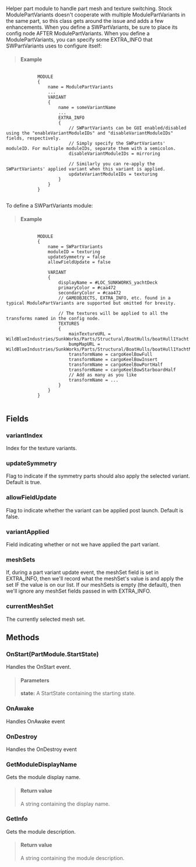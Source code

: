             
Helper part module to handle part mesh and texture switching. Stock ModulePartVariants doesn't cooperate with multiple ModulePartVariants in the same part, so this class gets around the issue and adds a few enhancements. When you define a SWPartVariants, be sure to place its config node AFTER ModulePartVariants. When you define a ModulePartVariants, you can specify some EXTRA_INFO that SWPartVariants uses to configure itself:
            
            
> #### Example
```

            MODULE
            {
                name = ModulePartVariants
                ...
                VARIANT
                {
                    name = someVariantName
                    ...
                    EXTRA_INFO
                    {
                        // SWPartVariants can be GUI enabled/disabled using the "enableVariantModuleIDs" and "disableVariantModuleIDs" fields, respectively.
                        // Simply specify the SWPartVariants' moduleID. For multiple moduleIDs, separate them with a semicolon.
                        disableVariantModuleIDs = mirroring
                        
                        // Similarly you can re-apply the SWPartVariants' applied variant when this variant is applied.
                        updateVariantModuleIDs = texturing
                    }
                }
            }
            
```

            
            
To define a SWPartVariants module:  
            
            
> #### Example
```

            MODULE
            {
                name = SWPartVariants
                moduleID = texturing
                updateSymmetry = false
                allowFieldUpdate = false
                
                VARIANT
                {
                    displayName = #LOC_SUNKWORKS_yachtDeck
                    primaryColor = #caa472
                    secondaryColor = #caa472
                    // GAMEOBJECTS, EXTRA_INFO, etc. found in a typical ModulePartVariants are supported but omitted for brevity.
                    
                    // The textures will be applied to all the transforms named in the config node.
                    TEXTURES
                    {
                        mainTextureURL = WildBlueIndustries/SunkWorks/Parts/Structural/BoatHulls/boatHull1Yacht
                        bumpMapURL = WildBlueIndustries/SunkWorks/Parts/Structural/BoatHulls/boatHull1YachtNrm		
                        transformName = cargoKeelBowFull
                        transformName = cargoKeelBowInsert
                        transformName = cargoKeelBowPortHalf
                        transformName = cargoKeelBowStarboardHalf
                        // Add as many as you like
                        transformName = ...
                    }
                }
            }
            
```

            
        
## Fields

### variantIndex
Index for the texture variants.
### updateSymmetry
Flag to indicate if the symmetry parts should also apply the selected variant. Default is true.
### allowFieldUpdate
Flag to indicate whether the variant can be applied post launch. Default is false.
### variantApplied
Field indicating whether or not we have applied the part variant.
### meshSets
If, during a part variant update event, the meshSet field is set in EXTRA_INFO, then we'll record what the meshSet's value is and apply the set IF the value is on our list. If our meshSets is empty (the default), then we'll ignore any meshSet fields passed in with EXTRA_INFO.
### currentMeshSet
The currently selected mesh set.
## Methods


### OnStart(PartModule.StartState)
Handles the OnStart event.
> #### Parameters
> **state:** A StartState containing the starting state.


### OnAwake
Handles OnAwake event

### OnDestroy
Handles the OnDestroy event

### GetModuleDisplayName
Gets the module display name.
> #### Return value
> A string containing the display name.

### GetInfo
Gets the module description.
> #### Return value
> A string containing the module description.
